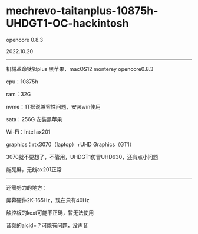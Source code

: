 # mechrevo-taitanplus-10875h-UHDGT1-OC-hackintosh
opencore 0.8.3

2022.10.20

--------------------

机械革命钛钽plus 黑苹果，macOS12 monterey opencore0.8.3

cpu：10875h

ram：32G

nvme：1T据说兼容性问题，安装win使用

sata：256G 安装黑苹果

Wi-Fi：Intel ax201

graphics：rtx3070（laptop）+UHD Graphics（GT1）

3070就不要想了，不管用，UHDGT1仿冒UHD630，还有点小问题

能亮屏，无线ax201正常

-----------------------

还需努力的地方：

屏幕硬件2K-165Hz，现在只有40Hz

触控板的kext可能不正确，暂无法使用

音频的alcid=？可能有问题，没声音
